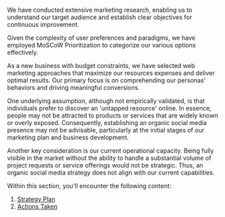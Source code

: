 We have conducted extensive marketing research, enabling us to understand our target audience and establish clear objectives for continuous improvement.

Given the complexity of user preferences and paradigms, we have employed MoSCoW Prioritization to categorize our various options effectively.

As a new business with budget constraints, we have selected web marketing approaches that maximize our resources expenses and deliver optimal results. Our primary focus is on comprehending our personas' behaviors and driving meaningful conversions.

One underlying assumption, although not empirically validated, is that individuals prefer to discover an 'untapped resource' online. In essence, people may not be attracted to products or services that are widely known or overly exposed. Consequently, establishing an organic social media presence may not be advisable, particularly at the initial stages of our marketing plan and business development.

Another key consideration is our current operational capacity. Being fully visible in the market without the ability to handle a substantial volume of project requests or service offerings would not be strategic. Thus, an organic social media strategy does not align with our current capabilities.

Within this section, you'll encounter the following content:

1. [Strategy Plan](./strategy_plan.md)
2. [Actions Taken](./actions_taken.md)
